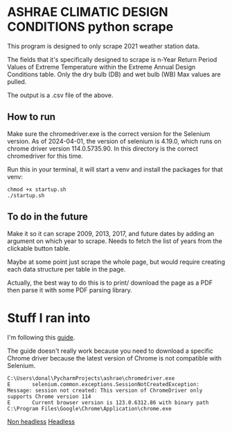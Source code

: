 # ASHRAE CLIMATIC DESIGN CONDITIONS python scrape 

This program is designed to only scrape 2021 weather station data.

The fields that it's specifically designed to scrape is n-Year Return Period Values of Extreme Temperature within the
Extreme Annual Design Conditions table. Only the dry bulb (DB) and wet bulb (WB) Max values are pulled.

The output is a .csv file of the above.

## How to run

Make sure the chromedriver.exe is the correct version for the Selenium version.
As of 2024-04-01, the version of selenium is 4.19.0, which runs on chrome driver version 114.0.5735.90.
In this directory is the correct chromedriver for this time.

Run this in your terminal, it will start a venv and install the packages for that venv:

```
chmod +x startup.sh
./startup.sh
```

## To do in the future

Make it so it can scrape 2009, 2013, 2017, and future dates by adding an argument on which year to scrape. 
Needs to fetch the list of years from the clickable button table.

Maybe at some point just scrape the whole page, but would require creating each data structure per table in the page. 

Actually, the best way to do this is to print/ download the page as a PDF then parse it with some PDF parsing library.

# Stuff I ran into

I'm following this [guide](https://leocode.com/development/automation-with-selenium-and-python-for-beginners/
).

The guide doesn't really work because you need to download a specific Chrome driver because the latest version of Chrome
is not compatible with Selenium.

```
C:\Users\donal\PycharmProjects\ashrae\chromedriver.exe
E       selenium.common.exceptions.SessionNotCreatedException: Message: session not created: This version of ChromeDriver only supports Chrome version 114
E       Current browser version is 123.0.6312.86 with binary path C:\Program Files\Google\Chrome\Application\chrome.exe
```

[Non headless](https://storage.googleapis.com/chrome-for-testing-public/123.0.6312.86/win64/chromedriver-win64.zip)
[Headless](https://storage.googleapis.com/chrome-for-testing-public/123.0.6312.86/win64/chrome-headless-shell-win64.zip)
